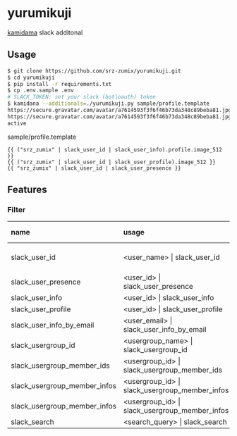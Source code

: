 # yurumikuji

[kamidama][] slack additonal

## Usage

```sh
$ git clone https://github.com/srz-zumix/yurumikuji.git
$ cd yurumikuji
$ pip install -r requirements.txt
$ cp .env.sample .env
# SLACK_TOKEN: set your slack (bot|oauth) token
$ kamidana --additionals=./yurumikuji.py sample/profile.template
https://secure.gravatar.com/avatar/a7614593f3f6f46b73da348c89beba81.jpg?s=512&d=https%3A%2F%2Fa.slack-edge.com%2Fdf10d%2Fimg%2Favatars%2Fava_0023-512.png
https://secure.gravatar.com/avatar/a7614593f3f6f46b73da348c89beba81.jpg?s=512&d=https%3A%2F%2Fa.slack-edge.com%2Fdf10d%2Fimg%2Favatars%2Fava_0023-512.png
active
```

sample/profile.template

```j2
{{ ("srz_zumix" | slack_user_id | slack_user_info).profile.image_512 }}
{{ ("srz_zumix" | slack_user_id | slack_user_profile).image_512 }}
{{ "srz_zumix" | slack_user_id | slack_user_presence }}
```

## Features

### Filter

|name|usage|detail|slack required scope|
|:--|:--|:--|:--|
|slack_user_id|\<user_name\> \| slack_user_id |user name\|real_name\|display_name to user_id|users:read|
|slack_user_presence|\<user_id\> \| slack_user_presence |get user presence|users:read|
|slack_user_info|\<user_id\> \| slack_user_info |get user info|users:read|
|slack_user_profile|\<user_id\> \| slack_user_profile |get user profile|users.profile:read|
|slack_user_info_by_email|\<user_email\> \| slack_user_info_by_email |get user info|users:read.email|
|slack_usergroup_id|\<usergroup_name\> \| slack_usergroup_id |usergroup name to usergroup_id|usergroups:read|
|slack_usergroup_member_ids|\<usergroup_id\> \| slack_usergroup_member_ids |get usergroup member user ids|usergroups:read|
|slack_usergroup_member_infos|\<usergroup_id\> \| slack_usergroup_member_infos |get usergroup member user info|usergroups:read|
|slack_usergroup_member_infos|\<usergroup_id\> \| slack_usergroup_member_infos |get usergroup member user info|usergroups:read|
|slack_search|\<search_query\> \| slack_search | search message |search:read|

[kamidama]:https://github.com/podhmo/kamidana
